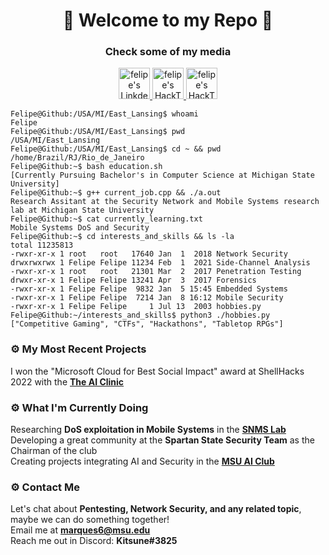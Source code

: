 <h1 align="center">👾 Welcome to my Repo 👾</h1>
<h3 align="center">Check some of my media</h3>
<p align="center">
<a href="https://www.linkedin.com/in/felipe-marques-allevato-250549220/">
  <img alt="felipe's LinkdeIN" width="50px" src="https://user-images.githubusercontent.com/95195316/190579476-ffd552da-ba9a-4695-adcd-ac900ea2c358.png"/>
</a>
<a href="https://app.hackthebox.com/profile/157096">
  <img alt="felipe's HackTheBox" width="50px" src="https://user-images.githubusercontent.com/95195316/190579332-71293926-20fd-48e4-b6ff-96c68ac1e724.svg"/>
</a>
<a href="https://open.spotify.com/user/allevato.ff">
  <img alt="felipe's HackTheBox" width="50px" src="https://user-images.githubusercontent.com/95195316/190580068-ddd1469e-700e-436d-9bce-cd59878195a1.png"/>
</a>  
  
</p>

````console
Felipe@Github:/USA/MI/East_Lansing$ whoami
Felipe
Felipe@Github:/USA/MI/East_Lansing$ pwd
/USA/MI/East_Lansing
Felipe@Github:/USA/MI/East_Lansing$ cd ~ && pwd
/home/Brazil/RJ/Rio_de_Janeiro
Felipe@Github:~$ bash education.sh                                                                                   
[Currently Pursuing Bachelor's in Computer Science at Michigan State University]
Felipe@Github:~$ g++ current_job.cpp && ./a.out
Research Assitant at the Security Network and Mobile Systems research lab at Michigan State University
Felipe@Github:~$ cat currently_learning.txt
Mobile Systems DoS and Security
Felipe@Github:~$ cd interests_and_skills && ls -la
total 11235813
-rwxr-xr-x 1 root   root   17640 Jan  1  2018 Network Security
drwxrwxrwx 1 Felipe Felipe 11234 Feb  1  2021 Side-Channel Analysis
-rwxr-xr-x 1 root   root   21301 Mar  2  2017 Penetration Testing
drwxr-xr-x 1 Felipe Felipe 13241 Apr  3  2017 Forensics
-rwxr-xr-x 1 Felipe Felipe  9832 Jan  5 15:45 Embedded Systems
-rwxr-xr-x 1 Felipe Felipe  7214 Jan  8 16:12 Mobile Security
-rwxr-xr-x 1 Felipe Felipe     1 Jul 13  2003 hobbies.py
Felipe@Github:~/interests_and_skills$ python3 ./hobbies.py
["Competitive Gaming", "CTFs", "Hackathons", "Tabletop RPGs"]
````

### ⚙️ My Most Recent Projects

I won the "Microsoft Cloud for Best Social Impact" award at ShellHacks 2022 with the **[The AI Clinic](https://github.com/Y0uk1tsun3/diagnosis_app)**

### ⚙️ What I'm Currently Doing
Researching **DoS exploitation in Mobile Systems** in the **[SNMS Lab](https://www.cse.msu.edu/~ghtu/research-projects.html)**<br/>
Developing a great community at the **Spartan State Security Team** as the Chairman of the club<br/>
Creating projects integrating AI and Security in the **[MSU AI Club](https://www.msuaiclub.com/)**<br/>

### ⚙️ Contact Me
Let's chat about **Pentesting, Network Security, and any related topic**, maybe we can do something together!<br/>
Email me at **marques6@msu.edu**<br/>
Reach me out in Discord: **Kitsune#3825**
